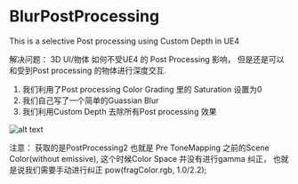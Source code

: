 # BlurPostProcessing
This is a selective Post processing using Custom Depth in UE4

解决问题： 3D UI/物体 如何不受UE4 的 Post Processing 影响， 但是还是可以和受到Post processing 的物体进行深度交互.

1. 我们利用了Post processing Color Grading 里的 Saturation 设置为0
2. 我们自己写了一个简单的Guassian Blur
3. 我们利用Custom Depth 去除所有Post processing 效果

![alt text](https://github.com/tigershan1130/BlurPostProcessing/blob/master/HighresScreenshot00001.png)

注意：
获取的是PostProcessing2 也就是 Pre ToneMapping 之前的Scene Color(without emissive), 这个时候Color Space 并没有进行gamma 纠正， 也就是说我们需要手动进行纠正 
pow(fragColor.rgb, 1.0/2.2);

